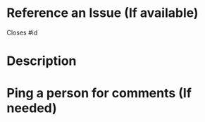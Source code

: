 # Reference an Issue (If available)
Closes #id
# Description

# Ping a person for comments (If needed)

